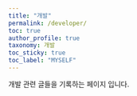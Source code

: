 ```yaml
---
title: "개발"
permalink: /developer/
toc: true
author_profile: true
taxonomy: 개발
toc_sticky: true
toc_label: "MYSELF"
---
```

개발 관련 글들을 기록하는 페이지 입니다. 

